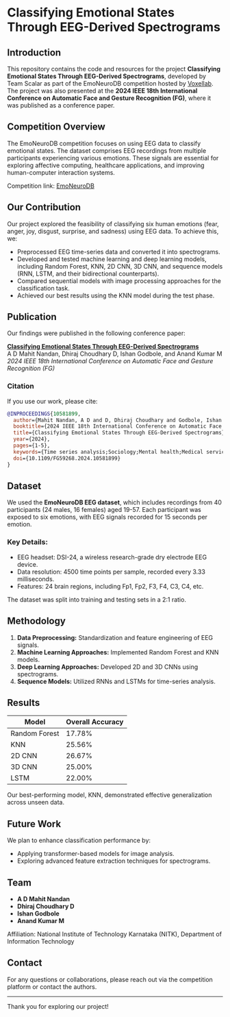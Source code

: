 # Classifying Emotional States Through EEG-Derived Spectrograms

## Introduction
This repository contains the code and resources for the project **Classifying Emotional States Through EEG-Derived Spectrograms**, developed by Team Scalar as part of the EmoNeuroDB competition hosted by [Voxellab](https://voxellab.pl/EmoNeuroDB/). The project was also presented at the **2024 IEEE 18th International Conference on Automatic Face and Gesture Recognition (FG)**, where it was published as a conference paper.

## Competition Overview
The EmoNeuroDB competition focuses on using EEG data to classify emotional states. The dataset comprises EEG recordings from multiple participants experiencing various emotions. These signals are essential for exploring affective computing, healthcare applications, and improving human-computer interaction systems.

Competition link: [EmoNeuroDB](https://voxellab.pl/EmoNeuroDB/)

## Our Contribution
Our project explored the feasibility of classifying six human emotions (fear, anger, joy, disgust, surprise, and sadness) using EEG data. To achieve this, we:

- Preprocessed EEG time-series data and converted it into spectrograms.
- Developed and tested machine learning and deep learning models, including Random Forest, KNN, 2D CNN, 3D CNN, and sequence models (RNN, LSTM, and their bidirectional counterparts).
- Compared sequential models with image processing approaches for the classification task.
- Achieved our best results using the KNN model during the test phase.

## Publication
Our findings were published in the following conference paper:

**[Classifying Emotional States Through EEG-Derived Spectrograms](https://ieeexplore.ieee.org/document/10581899)**  
A D Mahit Nandan, Dhiraj Choudhary D, Ishan Godbole, and Anand Kumar M  
*2024 IEEE 18th International Conference on Automatic Face and Gesture Recognition (FG)*  

### Citation
If you use our work, please cite:
```bibtex
@INPROCEEDINGS{10581899,
  author={Mahit Nandan, A D and D, Dhiraj Choudhary and Godbole, Ishan and M, Anand Kumar},
  booktitle={2024 IEEE 18th International Conference on Automatic Face and Gesture Recognition (FG)},
  title={Classifying Emotional States Through EEG-Derived Spectrograms},
  year={2024},
  pages={1-5},
  keywords={Time series analysis;Sociology;Mental health;Medical services;Brain modeling;Data models;User experience},
  doi={10.1109/FG59268.2024.10581899}
}
```

## Dataset
We used the **EmoNeuroDB EEG dataset**, which includes recordings from 40 participants (24 males, 16 females) aged 19-57. Each participant was exposed to six emotions, with EEG signals recorded for 15 seconds per emotion.

### Key Details:
- EEG headset: DSI-24, a wireless research-grade dry electrode EEG device.
- Data resolution: 4500 time points per sample, recorded every 3.33 milliseconds.
- Features: 24 brain regions, including Fp1, Fp2, F3, F4, C3, C4, etc.

The dataset was split into training and testing sets in a 2:1 ratio.

## Methodology
1. **Data Preprocessing:** Standardization and feature engineering of EEG signals.
2. **Machine Learning Approaches:** Implemented Random Forest and KNN models.
3. **Deep Learning Approaches:** Developed 2D and 3D CNNs using spectrograms.
4. **Sequence Models:** Utilized RNNs and LSTMs for time-series analysis.

## Results
| Model            | Overall Accuracy |
|------------------|------------------|
| Random Forest    | 17.78%           |
| KNN              | 25.56%           |
| 2D CNN           | 26.67%           |
| 3D CNN           | 25.00%           |
| LSTM             | 22.00%           |

Our best-performing model, KNN, demonstrated effective generalization across unseen data.

## Future Work
We plan to enhance classification performance by:
- Applying transformer-based models for image analysis.
- Exploring advanced feature extraction techniques for spectrograms.

## Team
- **A D Mahit Nandan**  
- **Dhiraj Choudhary D**  
- **Ishan Godbole**  
- **Anand Kumar M**  

Affiliation: National Institute of Technology Karnataka (NITK), Department of Information Technology

## Contact
For any questions or collaborations, please reach out via the competition platform or contact the authors.

---

Thank you for exploring our project!
